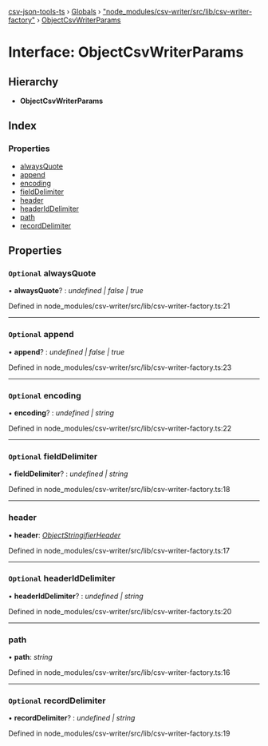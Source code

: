 [csv-json-tools-ts](../README.md) › [Globals](../globals.md) › ["node_modules/csv-writer/src/lib/csv-writer-factory"](../modules/_node_modules_csv_writer_src_lib_csv_writer_factory_.md) › [ObjectCsvWriterParams](_node_modules_csv_writer_src_lib_csv_writer_factory_.objectcsvwriterparams.md)

# Interface: ObjectCsvWriterParams

## Hierarchy

* **ObjectCsvWriterParams**

## Index

### Properties

* [alwaysQuote](_node_modules_csv_writer_src_lib_csv_writer_factory_.objectcsvwriterparams.md#optional-alwaysquote)
* [append](_node_modules_csv_writer_src_lib_csv_writer_factory_.objectcsvwriterparams.md#optional-append)
* [encoding](_node_modules_csv_writer_src_lib_csv_writer_factory_.objectcsvwriterparams.md#optional-encoding)
* [fieldDelimiter](_node_modules_csv_writer_src_lib_csv_writer_factory_.objectcsvwriterparams.md#optional-fielddelimiter)
* [header](_node_modules_csv_writer_src_lib_csv_writer_factory_.objectcsvwriterparams.md#header)
* [headerIdDelimiter](_node_modules_csv_writer_src_lib_csv_writer_factory_.objectcsvwriterparams.md#optional-headeriddelimiter)
* [path](_node_modules_csv_writer_src_lib_csv_writer_factory_.objectcsvwriterparams.md#path)
* [recordDelimiter](_node_modules_csv_writer_src_lib_csv_writer_factory_.objectcsvwriterparams.md#optional-recorddelimiter)

## Properties

### `Optional` alwaysQuote

• **alwaysQuote**? : *undefined | false | true*

Defined in node_modules/csv-writer/src/lib/csv-writer-factory.ts:21

___

### `Optional` append

• **append**? : *undefined | false | true*

Defined in node_modules/csv-writer/src/lib/csv-writer-factory.ts:23

___

### `Optional` encoding

• **encoding**? : *undefined | string*

Defined in node_modules/csv-writer/src/lib/csv-writer-factory.ts:22

___

### `Optional` fieldDelimiter

• **fieldDelimiter**? : *undefined | string*

Defined in node_modules/csv-writer/src/lib/csv-writer-factory.ts:18

___

###  header

• **header**: *[ObjectStringifierHeader](../modules/_node_modules_csv_writer_src_lib_record_.md#objectstringifierheader)*

Defined in node_modules/csv-writer/src/lib/csv-writer-factory.ts:17

___

### `Optional` headerIdDelimiter

• **headerIdDelimiter**? : *undefined | string*

Defined in node_modules/csv-writer/src/lib/csv-writer-factory.ts:20

___

###  path

• **path**: *string*

Defined in node_modules/csv-writer/src/lib/csv-writer-factory.ts:16

___

### `Optional` recordDelimiter

• **recordDelimiter**? : *undefined | string*

Defined in node_modules/csv-writer/src/lib/csv-writer-factory.ts:19
